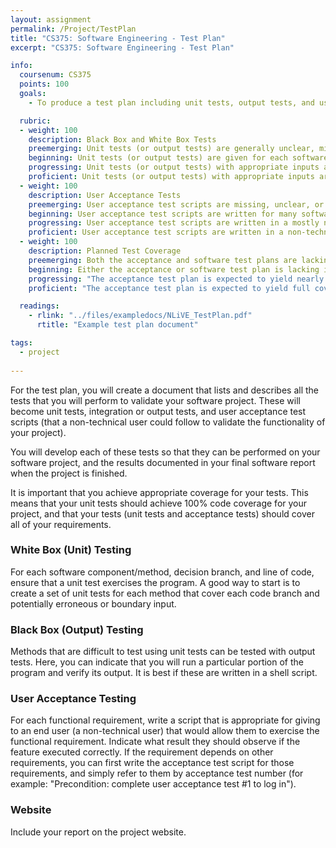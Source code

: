 ```yaml
---
layout: assignment
permalink: /Project/TestPlan
title: "CS375: Software Engineering - Test Plan"
excerpt: "CS375: Software Engineering - Test Plan"

info:
  coursenum: CS375
  points: 100
  goals:
    - To produce a test plan including unit tests, output tests, and user acceptance tests

  rubric:
  - weight: 100
    description: Black Box and White Box Tests
    preemerging: Unit tests (or output tests) are generally unclear, missing, or inappropriate for the project being tested
    beginning: Unit tests (or output tests) are given for each software method or component, but some boundary or erroneous inputs are missing that would result in a more robust test plan
    progressing: Unit tests (or output tests) with appropriate inputs are given for nearly all software methods or components
    proficient: Unit tests (or output tests) with appropriate inputs are given for each software method or component
  - weight: 100
    description: User Acceptance Tests
    preemerging: User acceptance test scripts are missing, unclear, or missing dependencies with respect to software requirements
    beginning: User acceptance test scripts are written for many software requirements and are cross-referenced with acceptance tests for many dependent requirements    
    progressing: User acceptance test scripts are written in a mostly non-technical voice for nearly all software requirements and are cross-referenced with acceptance tests for dependent requirements    
    proficient: User acceptance test scripts are written in a non-technical voice for all software requirements and are cross-referenced with acceptance tests for dependent requirements    
  - weight: 100
    description: Planned Test Coverage
    preemerging: Both the acceptance and software test plans are lacking in coverage
    beginning: Either the acceptance or software test plan is lacking in coverage
    progressing: "The acceptance test plan is expected to yield nearly full coverage of software requirements and the unit or output tests proposed are expected to exercise nearly 100% code coverage"    
    proficient: "The acceptance test plan is expected to yield full coverage of software requirements and the unit or output tests proposed are expected to exercise 100% code coverage"    

  readings:
    - rlink: "../files/exampledocs/NLiVE_TestPlan.pdf"
      rtitle: "Example test plan document"

tags:
  - project
  
---
```


For the test plan, you will create a document that lists and describes all the tests that you will perform to validate your software project.  These will become unit tests, integration or output tests, and user acceptance test scripts (that a non-technical user could follow to validate the functionality of your project).

You will develop each of these tests so that they can be performed on your software project, and the results documented in your final software report when the project is finished.

It is important that you achieve appropriate coverage for your tests.  This means that your unit tests should achieve 100% code coverage for your project, and that your tests (unit tests and acceptance tests) should cover all of your requirements.

### White Box (Unit) Testing
For each software component/method, decision branch, and line of code, ensure that a unit test exercises the program.  A good way to start is to create a set of unit tests for each method that cover each code branch and potentially erroneous or boundary input.

### Black Box (Output) Testing
Methods that are difficult to test using unit tests can be tested with output tests.  Here, you can indicate that you will run a particular portion of the program and verify its output.  It is best if these are written in a shell script.

### User Acceptance Testing
For each functional requirement, write a script that is appropriate for giving to an end user (a non-technical user) that would allow them to exercise the functional requirement.  Indicate what result they should observe if the feature executed correctly.  If the requirement depends on other requirements, you can first write the acceptance test script for those requirements, and simply refer to them by acceptance test number (for example: "Precondition: complete user acceptance test #1 to log in").

### Website

Include your report on the project website.